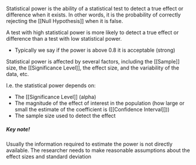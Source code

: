 Statistical power is the ability of a statistical test to detect a true effect or difference when it exists. In other words, it is the probability of correctly rejecting the [[Null Hypothesis]] when it is false. 

A test with high statistical power is more likely to detect a true effect or difference than a test with low statistical power.
- Typically we say if the power is above 0.8 it is acceptable (strong)

Statistical power is affected by several factors, including the [[Sample]] size, the [[Significance Level]], the effect size, and the variability of the data, etc.


I.e. the statistical power depends on:
- The [[Significance Level]] (alpha)
- The magnitude of the effect of interest in the population (how large or small the estimate of the coefficient is ([[Confidence Interval]]))
- The sample size used to detect the effect


##### Key note!
Usually the information required to estimate the power is not directly available. The researcher needs to make reasonable assumptions about the effect sizes and standard deviation